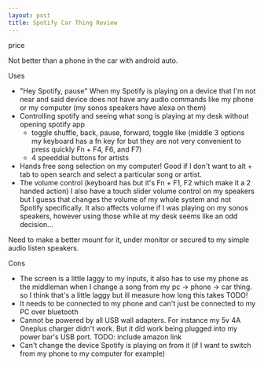```yaml
---
layout: post
title: Spotify Car Thing Review
---
```


price

Not better than a phone in the car with android auto.

Uses

- "Hey Spotify, pause" When my Spotify is playing on a device that I'm not near and said device does not have any audio commands like my phone or my computer (my sonos speakers have alexa on them)
- Controlling spotify and seeing what song is playing at my desk without opening spotify app
  - toggle shuffle, back, pause, forward, toggle like (middle 3 options my keyboard has a fn key for but they are not very convenient to press quickly Fn + F4, F6, and F7)
  - 4 speeddial buttons for artists
- Hands free song selection on my computer! Good if I don't want to alt + tab to open search and select a particular song or artist.
- The volume control (keyboard has but it's Fn + F1, F2 which make it a 2 handed action) I also have a touch slider volume control on my speakers but I guess that changes the volume of my whole system and not Spotify specifically. It also affects volume if I was playing on my sonos speakers, however using those while at my desk seems like an odd decision...

Need to make a better mount for it, under monitor or secured to my simple audio listen speakers.

Cons

- The screen is a little laggy to my inputs, it also has to use my phone as the middleman when I change a song from my pc -> phone -> car thing. so I think that's a little laggy but ill measure how long this takes TODO!
- It needs to be connected to my phone and can't just be connected to my PC over bluetooth
- Cannot be powered by all USB wall adapters. For instance my 5v 4A Oneplus charger didn't work. But it did work being plugged into my power bar's USB port. TODO: include amazon link
- Can't change the device Spotify is playing on from it (if I want to switch from my phone to my computer for example)
